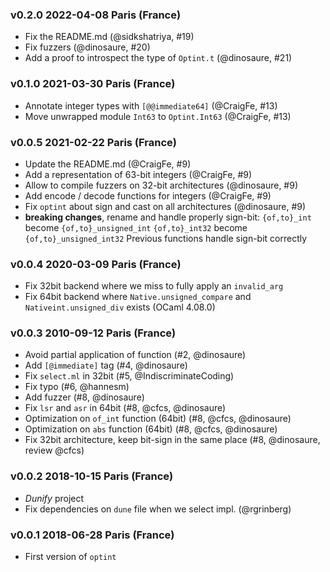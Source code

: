 ### v0.2.0 2022-04-08 Paris (France)

- Fix the README.md (@sidkshatriya, #19)
- Fix fuzzers (@dinosaure, #20)
- Add a proof to introspect the type of `Optint.t` (@dinosaure, #21)

### v0.1.0 2021-03-30 Paris (France)

- Annotate integer types with `[@@immediate64]` (@CraigFe, #13)
- Move unwrapped module `Int63` to `Optint.Int63` (@CraigFe, #13)

### v0.0.5 2021-02-22 Paris (France)

- Update the README.md (@CraigFe, #9)
- Add a representation of 63-bit integers (@CraigFe, #9)
- Allow to compile fuzzers on 32-bit architectures (@dinosaure, #9)
- Add encode / decode functions for integers (@CraigFe, #9)
- Fix `optint` about sign and cast on all architectures (@dinosaure, #9)
- **breaking changes**, rename and handle properly sign-bit:
  `{of,to}_int` become `{of,to}_unsigned_int`
  `{of,to}_int32` become `{of,to}_unsigned_int32`
  Previous functions handle sign-bit correctly

### v0.0.4 2020-03-09 Paris (France)

- Fix 32bit backend where we miss to fully apply
  an `invalid_arg`
- Fix 64bit backend where `Native.unsigned_compare`
  and `Nativeint.unsigned_div` exists (OCaml 4.08.0)

### v0.0.3 2010-09-12 Paris (France)

- Avoid partial application of function (#2, @dinosaure)
- Add `[@immediate]` tag (#4, @dinosaure)
- Fix `select.ml` in 32bit (#5, @IndiscriminateCoding)
- Fix typo (#6, @hannesm)
- Add fuzzer (#8, @dinosaure)
- Fix `lsr` and `asr` in 64bit (#8, @cfcs, @dinosaure)
- Optimization on `of_int` function (64bit) (#8, @cfcs, @dinosaure)
- Optimization on `abs` function (64bit) (#8, @cfcs, @dinosaure)
- Fix 32bit architecture, keep bit-sign in the same place (#8, @dinosaure, review @cfcs)

### v0.0.2 2018-10-15 Paris (France)

- _Dunify_ project
- Fix dependencies on `dune` file when we select impl. (@rgrinberg)

### v0.0.1 2018-06-28 Paris (France)

- First version of `optint`
